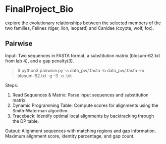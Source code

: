 # FinalProject_Bio
explore the evolutionary relationships between the selected members of the two families, Felines (tiger, lion, leopard) and Canidae (coyote, wolf, fox). 

## Pairwise

Input: Two sequences in FASTA format, a substitution matrix (blosum-62.txt from lab 4), and a gap penalty(3).

>$ python3 pairwise.py -a data_pw/<data>.fasta -b data_pw/<data>.fasta -m blosum-62.txt -g -3 -o <output>.txt 

Steps:
1) Read Sequences & Matrix: Parse input sequences and substitution matrix.
2) Dynamic Programming Table: Compute scores for alignments using the Smith-Waterman algorithm.
3) Traceback: Identify optimal local alignments by backtracking through the DP table.

Output:
Alignment sequences with matching regions and gap information.
Maximum alignment score, identity percentage, and gap count.

